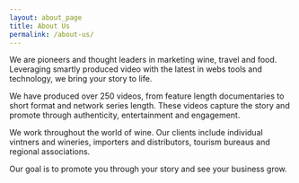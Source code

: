 ```yaml
---
layout: about_page
title: About Us
permalink: /about-us/
---
```


<div class="col-xs-4">
<p>
We are pioneers and thought leaders in marketing wine, travel and food. Leveraging smartly produced video with the latest in webs tools and technology, we bring your story to life.
</p>
</div>

<div class="col-xs-4">
<p>
We have produced over 250 videos, from feature length documentaries to short format and network series length. These videos capture the story and promote through authenticity, entertainment and engagement.
</p>
</div>

<div class="col-xs-4">
<p>
We work throughout the world of wine. Our clients include individual vintners and wineries, importers and distributors, tourism bureaus and regional associations.
</p>
</div>

<div class="clearfix"></div>

<p class="blurb">
    Our goal is to promote you through your story and see your business grow.
</p>
